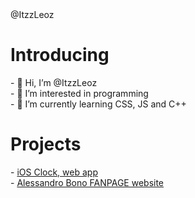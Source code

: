 <html>
 <head>
  @ItzzLeoz
 </head>
 <body>
  <h1>Introducing</h1>
  <div class="Introducing">
   <p>
   - 👋 Hi, I’m @ItzzLeoz
   <br>
   - 👀 I’m interested in programming
   <br>
   - 🌱 I’m currently learning CSS, JS and C++
  </div>
  <h1>Projects</h1>
  <div class="Projects">
   - <a href="http://iosclockproject.tk/">iOS Clock, web app</a>
   <br>
   - <a href="https://alessandrobonofanpage.it/">Alessandro Bono FANPAGE website</a>
   </p>
  </div>
  </body>
</html>
